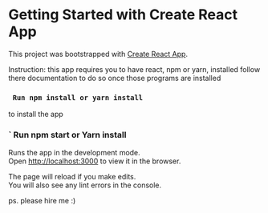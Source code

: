 # Getting Started with Create React App

This project was bootstrapped with [Create React App](https://github.com/facebook/create-react-app).

Instruction: this app requires you to have react, npm or yarn, installed follow there documentation to do so once those programs are installed



### ` Run npm install or yarn install`
to install the app 


### ` Run npm start or Yarn install
Runs the app in the development mode.\
Open [http://localhost:3000](http://localhost:3000) to view it in the browser.

The page will reload if you make edits.\
You will also see any lint errors in the console.


ps. please hire me :) 
